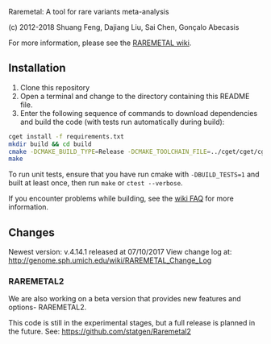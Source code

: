 Raremetal: A tool for rare variants meta-analysis

(c) 2012-2018 Shuang Feng, Dajiang Liu, Sai Chen, Gonçalo Abecasis

For more information, please see the [RAREMETAL wiki](http://genome.sph.umich.edu/wiki/RAREMETAL).

## Installation
1. Clone this repository
2. Open a terminal and change to the directory containing this README file.
3. Enter the following sequence of commands to download dependencies and build the code (with tests run automatically during build):
 
```bash
cget install -f requirements.txt
mkdir build && cd build
cmake -DCMAKE_BUILD_TYPE=Release -DCMAKE_TOOLCHAIN_FILE=../cget/cget/cget.cmake -DBUILD_TESTS=1 ..
make
```

To run unit tests, ensure that you have run cmake with `-DBUILD_TESTS=1` and built at least once, 
then run `make` or `ctest --verbose`. 

If you encounter problems while building, see the [wiki FAQ](https://genome.sph.umich.edu/wiki/RAREMETAL_FAQ) for 
more information.

## Changes
Newest version: v.4.14.1 released at 07/10/2017
View change log at: http://genome.sph.umich.edu/wiki/RAREMETAL_Change_Log

### RAREMETAL2
We are also working on a beta version that provides new features and options- RAREMETAL2. 

This code is still in the experimental stages, but a full release is planned in the future. See:
https://github.com/statgen/Raremetal2
